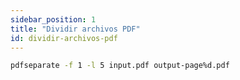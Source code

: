 ```yaml
---
sidebar_position: 1
title: "Dividir archivos PDF"
id: dividir-archivos-pdf
---
```


```bash
pdfseparate -f 1 -l 5 input.pdf output-page%d.pdf
```
